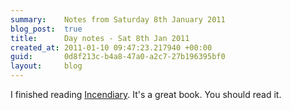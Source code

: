 ```yaml
---
summary:    Notes from Saturday 8th January 2011
blog_post:  true
title:      Day notes - Sat 8th Jan 2011
created_at: 2011-01-10 09:47:23.217940 +00:00
guid:       0d8f213c-b4a8-47a0-a2c7-27b196395bf0
layout:     blog
---
```

I finished reading [Incendiary](http://www.chriscleave.com/incendiary/).  It's a great book.  You should read it.
